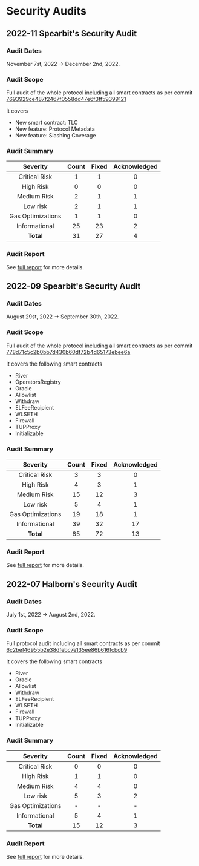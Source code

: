 # Security Audits

## 2022-11 Spearbit's Security Audit

### Audit Dates

November 7st, 2022 -> December 2nd, 2022.

### Audit Scope

Full audit of the whole protocol including all smart contracts as per commit [7693929ce487f2467f0558dd47e6f3ff59399121](https://github.com/liquid-collective/liquid-collective-protocol/pull/174/commits/7693929ce487f2467f0558dd47e6f3ff59399121)

It covers
- New smart contract: TLC
- New feature: Protocol Metadata
- New feature: Slashing Coverage

### Audit Summary

|    **Severity**   | **Count** | **Fixed** | **Acknowledged** |
|:-----------------:|:---------:|:---------:|:----------------:|
|   Critical Risk   |     1     |     1     |         0        |
|     High Risk     |     0     |     0     |         0        |
|    Medium Risk    |     2     |     1     |         1        |
|      Low risk     |     2     |     1     |         1        |
| Gas Optimizations |     1     |     1     |         0        |
|   Informational   |     25    |     23    |         2        |
|     **Total**     |     31    |     27    |         4        |

### Audit Report

See [full report](in-progress) for more details.

## 2022-09 Spearbit's Security Audit

### Audit Dates

August 29st, 2022 -> September 30th, 2022.

### Audit Scope

Full audit of the whole protocol including all smart contracts as per commit [778d71c5c2b0bb7d430b60df72b4d65173ebee6a](https://github.com/liquid-collective/liquid-collective-protocol/commit/778d71c5c2b0bb7d430b60df72b4d65173ebee6a)

It covers the following smart contracts
- River
- OperatorsRegistry
- Oracle
- Allowlist
- Withdraw
- ELFeeRecipient
- WLSETH
- Firewall
- TUPProxy
- Initializable

### Audit Summary

|    **Severity**   | **Count** | **Fixed** | **Acknowledged** |
|:-----------------:|:---------:|:---------:|:----------------:|
|   Critical Risk   |     3     |     3     |         0        |
|     High Risk     |     4     |     3     |         1        |
|    Medium Risk    |     15    |     12    |         3        |
|      Low risk     |     5     |     4     |         1        |
| Gas Optimizations |     19    |     18    |         1        |
|   Informational   |     39    |     32    |         17       |
|     **Total**     |     85    |     72    |         13       |

### Audit Report

See [full report](https://github.com/spearbit/portfolio/blob/master/pdfs/LiquidCollective-Spearbit-Security-Review.pdf) for more details.

## 2022-07 Halborn's Security Audit

### Audit Dates

July 1st, 2022 -> August 2nd, 2022.

### Audit Scope

Full protocol audit including all smart contracts as per commit [6c2bef46955b2e38dfebc7e135ee86b616fcbcb9](https://github.com/liquid-collective/liquid-collective-protocol/tree/6c2bef46955b2e38dfebc7e135ee86b616fcbcb9)

It covers the following smart contracts
- River
- Oracle
- Allowlist
- Withdraw
- ELFeeRecipient
- WLSETH
- Firewall
- TUPProxy
- Initializable

### Audit Summary

|    **Severity**   | **Count** | **Fixed** | **Acknowledged** |
|:-----------------:|:---------:|:---------:|:----------------:|
|   Critical Risk   |     0     |     0     |         0        |
|     High Risk     |     1     |     1     |         0        |
|    Medium Risk    |     4     |     4     |         0        |
|      Low risk     |     5     |     3     |         2        |
| Gas Optimizations |     -     |     -     |         -        |
|   Informational   |     5     |     4     |         1        |
|     **Total**     |     15    |     12    |         3        |

### Audit Report

See [full report](https://github.com/HalbornSecurity/PublicReports/blob/master/Solidity%20Smart%20Contract%20Audits/Alluvial_Liquid_Collective_Smart_Contract_Security_Audit_Report_Halborn_Final_Update_v2.pdf) for more details.
